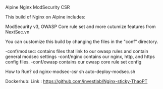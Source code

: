Alpine Nginx ModSecurity CSR

This build of Nginx on Alpine includes:

ModSecurity v3, OWASP Core rule set and more cutumize features from NextSec.vn

You can customize this build by changing the files in the "conf" directory.

-conf/modsec: contains files that link to our owasp rules and contain general modsec settings
-conf/nginx contains our nginx, http, and https config files.
-conf/owasp contains our owasp core rule set config

How to Run?
cd nginx-modsec-csr
sh auto-deploy-modsec.sh
  
Dockerhub:
Link : https://github.com/investlab/Nginx-sticky-ThaoPT

 
 
